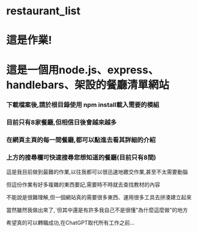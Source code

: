 # restaurant_list
<h1>這是作業!<h1>
<h1>這是一個用node.js、express、handlebars、架設的餐廳清單網站</h1>
<h3>下載檔案後,請於根目錄使用 npm install載入需要的模組</h3>
<h3>目前只有8家餐廳,但相信日後會越來越多</h3>
<h3>在網頁主頁的每一間餐廳,都可以點進去看其詳細的介紹</h3>
<h3>上方的搜尋欄可快速搜尋您想知道的餐廳(目前只有8間)</h3>

<p>這是我目前做到最難的作業,以往我都可以很迅速地繳交作業,甚至不太需要動腦</p>
<p>但這份作業有好多複雜的東西要記,需要時不時就去查找教材的內容</p>
<p>不能說是很難理解,但一個網站真的需要很多東西、運用很多工具去拼湊建立起來</p>
<p>當然雖然我做出來了,ˋ但其中還是有許多我自己不是很懂"為什麼這麼做"的地方</p>
<p>希望真的可以轉職成功,在ChatGPT取代所有工作之前...</p>
